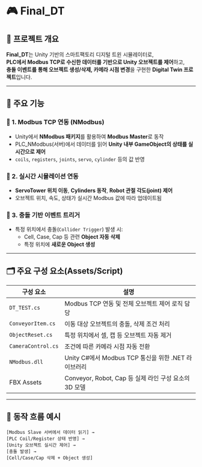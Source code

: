
# 🎮 Final_DT

## 📘 프로젝트 개요

**Final_DT**는 Unity 기반의 스마트팩토리 디지털 트윈 시뮬레이터로,  
**PLC에서 Modbus TCP로 수신한 데이터를 기반으로 Unity 오브젝트를 제어**하고,  
**충돌 이벤트를 통해 오브젝트 생성/삭제, 카메라 시점 변경**을 구현한 **Digital Twin 프로젝트**입니다.

---

## 🔧 주요 기능

### 🧩 1. Modbus TCP 연동 (NModbus)
- Unity에서 **NModbus 패키지**를 활용하여 **Modbus Master**로 동작
- PLC_NModbus(서버)에서 데이터를 읽어 **Unity 내부 GameObject의 상태를 실시간으로 제어**
- `coils`, `registers`, `joints`, `servo`, `cylinder` 등의 값 반영

### 🧠 2. 실시간 시뮬레이션 연동
- **ServoTower 위치 이동**, **Cylinders 동작**, **Robot 관절 각도(joint) 제어**
- 오브젝트 위치, 속도, 상태가 실시간 Modbus 값에 따라 업데이트됨

### 🎯 3. 충돌 기반 이벤트 트리거
- 특정 위치에서 충돌(`Collider Trigger`) 발생 시:
  - Cell, Case, Cap 등 관련 **Object 자동 삭제**
  - 특정 위치에 **새로운 Object 생성**

---

## 🗂️ 주요 구성 요소(Assets/Script)

| 구성 요소 | 설명 |
|-----------|------|
| `DT_TEST.cs` | Modbus TCP 연동 및 전체 오브젝트 제어 로직 담당 |
| `ConveyorItem.cs` | 이동 대상 오브젝트의 충돌, 삭제 조건 처리 |
| `ObjectReset.cs` | 특정 위치에서 셀, 캡 등 오브젝트 자동 제거 |
| `CameraControl.cs` | 조건에 따른 카메라 시점 자동 전환 |
| `NModbus.dll` | Unity C#에서 Modbus TCP 통신을 위한 .NET 라이브러리 |
| FBX Assets | Conveyor, Robot, Cap 등 실제 라인 구성 요소의 3D 모델 |

---

## 🔄 동작 흐름 예시

```plaintext
[Modbus Slave 서버에서 데이터 읽기] → 
[PLC Coil/Register 상태 반영] → 
[Unity 오브젝트 실시간 제어] → 
[충돌 발생] → 
[Cell/Case/Cap 삭제 + Object 생성]
```
